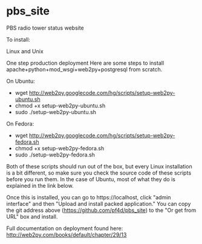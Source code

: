 pbs_site
========

PBS radio tower status website

To install:

Linux and Unix

One step production deployment
Here are some steps to install apache+python+mod_wsgi+web2py+postgresql from scratch.

On Ubuntu:
* wget http://web2py.googlecode.com/hg/scripts/setup-web2py-ubuntu.sh 
* chmod +x setup-web2py-ubuntu.sh
* sudo ./setup-web2py-ubuntu.sh

On Fedora:
* wget http://web2py.googlecode.com/hg/scripts/setup-web2py-fedora.sh
* chmod +x setup-web2py-fedora.sh
* sudo ./setup-web2py-fedora.sh

Both of these scripts should run out of the box, but every Linux installation is a bit different, so make sure you check the source code of these scripts before you run them. In the case of Ubuntu, most of what they do is explained in the link below.

Once this is installed, you can go to https://localhost, click "admin interface" and then "Upload and install packed application."  You can copy the git address above (https://github.com/pf4d/pbs_site) to the "Or get from URL" box and install.

Full documentation on deployment found here:
http://web2py.com/books/default/chapter/29/13
